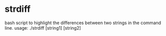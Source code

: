 # strdiff
bash script to highlight the differences between two strings in the command line.
usage:
./strdiff [string1] [string2]
